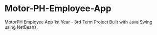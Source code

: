 # Motor-PH-Employee-App
MotorPH Employee App 1st Year - 3rd Term Project Built with Java Swing using NetBeans
